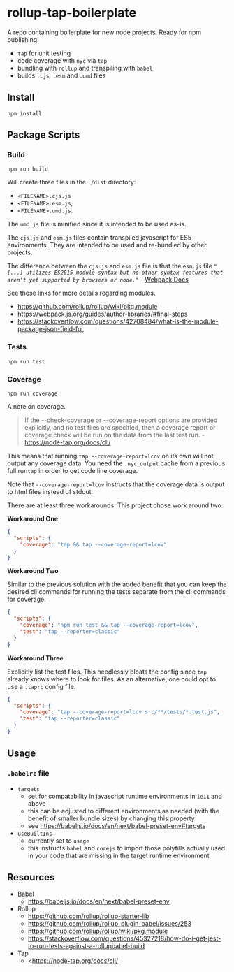 # rollup-tap-boilerplate 

A repo containing boilerplate for new node projects. Ready for npm publishing.
 
* `tap` for unit testing 
* code coverage with `nyc` via `tap` 
* bundling with `rollup` and transpiling with `babel`
* builds `.cjs`, `.esm` and `.umd` files

## Install

```
npm install
```

## Package Scripts

### Build

```
npm run build
```

Will create three files in the `./dist` directory:

* `<FILENAME>.cjs.js`
* `<FILENAME>.esm.js`, 
* `<FILENAME>.umd.js`. 

The `umd.js` file is minified since it is intended to be used as-is.

The `cjs.js` and `esm.js` files contain transpiled javascript for ES5 environments. They are intended to be used and re-bundled by other projects.

  The difference between the `cjs.js` and `esm.js` file is that the `esm.js` file *`"[...] utilizes ES2015 module syntax but no other syntax features that aren't yet supported by browsers or node."`* - [Webpack Docs](https://webpack.js.org/guides/author-libraries/#final-steps)

See these links for more details regarding modules.

* <https://github.com/rollup/rollup/wiki/pkg.module>
* <https://webpack.js.org/guides/author-libraries/#final-steps>
* <https://stackoverflow.com/questions/42708484/what-is-the-module-package-json-field-for>

### Tests

```
npm run test
```

### Coverage

```
npm run coverage
```

A note on coverage.

> If the --check-coverage or --coverage-report options are provided explicitly,
  and no test files are specified, then a coverage report or coverage check will
  be run on the data from the last test run. - https://node-tap.org/docs/cli/

This means that running `tap --coverage-report=lcov` on its own will not output 
any coverage data. You need the `.nyc_output` cache from a previous full 
run`tap` in order to get code line coverage.

Note that `--coverage-report=lcov` instructs that the coverage data is output to html files instead of stdout.
  
There are at least three workarounds. This project chose work around two.

**Workaround One**

```json
{
  "scripts": {
    "coverage": "tap && tap --coverage-report=lcov"
  }
}
```
**Workaround Two**

Similar to the previous solution with the added benefit that you can 
keep the desired cli commands for running the tests separate from the cli 
commands for coverage.

```json
{
  "scripts": {
    "coverage": "npm run test && tap --coverage-report=lcov",
    "test": "tap --reporter=classic"
  }
}
```

**Workaround Three**

Explicitly list the test files. This needlessly bloats the config since 
`tap` already knows where to look for files. As an alternative, 
one could opt to use a `.taprc` config file.

```json
{
  "scripts": {
    "coverage": "tap --coverage-report=lcov src/**/tests/*.test.js",
    "test": "tap --reporter=classic"
  }
}
```

## Usage

### `.babelrc` file

* `targets` 
  * set for compatability in javascript runtime environments in `ie11` and above
  * this can be adjusted to different environments as needed (with the benefit of smaller bundle sizes) by changing this property
  * see https://babeljs.io/docs/en/next/babel-preset-env#targets
* `useBuiltIns` 
  * currently set to `usage` 
  * this instructs `babel` and `corejs` to import those polyfills actually used in your code that are missing in the target runtime environment

## Resources

* Babel
  * https://babeljs.io/docs/en/next/babel-preset-env
* Rollup
  * <https://github.com/rollup/rollup-starter-lib>
  * <https://github.com/rollup/rollup-plugin-babel/issues/253>
  * <https://github.com/rollup/rollup/wiki/pkg.module>
  * <https://stackoverflow.com/questions/45327218/how-do-i-get-jest-to-run-tests-against-a-rollupbabel-build>
* Tap
  * <https://node-tap.org/docs/cli/
